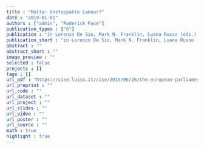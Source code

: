 ```yaml
---
title : "Malta: Unstoppable Labour?"
date : "2019-01-01"
authors : ["admin", "Roderick Pace"]
publication_types : ["6"]
publication : "in Lorenzo De Sio, Mark N. Franklin, Luana Russo (eds.), The European Parliament Elections of 2019, Rome: Luiss University Press, pp. 199-205, pp. 199--204."
publication_short : "in Lorenzo De Sio, Mark N. Franklin, Luana Russo (eds.), The European Parliament Elections of 2019, Rome: Luiss University Press, pp. 199-205, pp. 199--204"
abstract : ""
abstract_short : ""
image_preview : ""
selected : false
projects : []
tags : []
url_pdf : "https://cise.luiss.it/cise/2019/06/26/the-european-parliament-elections-of-2019-the-e-book/"
url_preprint : ""
url_code : ""
url_dataset : ""
url_project : ""
url_slides : ""
url_video : ""
url_poster : ""
url_source : ""
math : true
highlight : true
---
```

